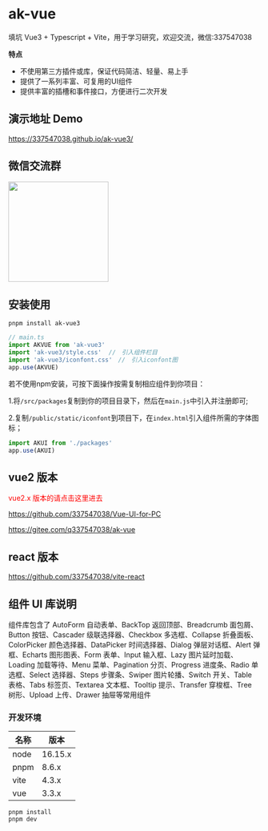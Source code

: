# ak-vue

填坑 Vue3 + Typescript + Vite，用于学习研究，欢迎交流，微信:337547038

**特点**

- 不使用第三方插件或库，保证代码简洁、轻量、易上手
- 提供了一系列丰富、可复用的UI组件
- 提供丰富的插槽和事件接口，方便进行二次开发

## 演示地址 Demo

https://337547038.github.io/ak-vue3/

## 微信交流群

<img src="https://gitee.com/q337547038/vue-form-design/raw/main/qrcode.jpg" width ="200" alt=""/>

## 安装使用

```shell
pnpm install ak-vue3
```

```ts
// main.ts
import AKVUE from 'ak-vue3'
import 'ak-vue3/style.css'  //　引入组件栏目
import 'ak-vue3/iconfont.css'　//　引入iconfont图
app.use(AKVUE)
```

若不使用npm安装，可按下面操作按需复制相应组件到你项目：

1.将`/src/packages`复制到你的项目目录下，然后在`main.js`中引入并注册即可;

2.复制`/public/static/iconfont`到项目下，在`index.html`引入组件所需的字体图标；

```javascript
import AKUI from './packages'
app.use(AKUI)
```

## vue2 版本

<font color="#f00">vue2.x 版本的请点击这里进去</font>

https://github.com/337547038/Vue-UI-for-PC

https://gitee.com/q337547038/ak-vue

## react 版本

https://github.com/337547038/vite-react

## 组件 UI 库说明

组件库包含了 AutoForm 自动表单、BackTop 返回顶部、Breadcrumb 面包屑、 Button 按钮、Cascader 级联选择器、Checkbox 多选框、Collapse 折叠面板、ColorPicker
颜色选择器、DataPicker 时间选择器、Dialog 弹层对话框、Alert 弹框、Echarts 图形图表、Form 表单、Input 输入框、Lazy 图片延时加载、Loading 加载等待、Menu 菜单、Pagination
分页、Progress 进度条、Radio 单选框、Select 选择器、Steps 步骤条、Swiper 图片轮播、Switch 开关、Table 表格、Tabs 标签页、Textarea 文本框、Tooltip 提示、Transfer
穿梭框、Tree 树形、Upload 上传、Drawer 抽屉等常用组件

### 开发环境
| 名称   | 版本      |
|------|---------|
| node | 16.15.x |
| pnpm | 8.6.x   |
| vite | 4.3.x   |
| vue  | 3.3.x   |


```shell
pnpm install
pnpm dev
```
